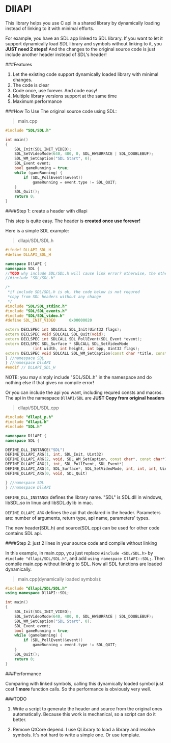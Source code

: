 # DllAPI


This library helps you use C api in a shared library by dynamically loading instead of linking to it with minimal efforts.

For example, you have an SDL app linked to SDL library. If you want to let it support dynamically load SDL library and symbols without linking to it, you **JUST need 2 steps!** And the changes to the original source code is just include another header instead of SDL's header!

###Features

1. Let the existing code support dynamically loaded library with minimal changes.
2. The code is clear
3. Code once, use forever. And code easy!
4. Multiple library versions support at the same time
5. Maximum performance

###How To Use
The original source code using SDL:

>main.cpp
```cpp
#include "SDL/SDL.h"

int main()
{
    SDL_Init(SDL_INIT_VIDEO);
    SDL_SetVideoMode(640, 480, 0, SDL_HWSURFACE | SDL_DOUBLEBUF);
    SDL_WM_SetCaption("SDL Start", 0);
    SDL_Event event;
    bool gameRunning = true;
    while (gameRunning) {
        if (SDL_PollEvent(&event))
            gameRunning = event.type != SDL_QUIT;
    }
    SDL_Quit();
    return 0;
}
```
####Step 1: create a header with dllapi

This step is quite easy. The header is **created once use forever!**

Here is a simple SDL example:

>dllapi/SDL/SDL.h
```cpp
#ifndef DLLAPI_SDL_H
#define DLLAPI_SDL_H

namespace DllAPI {
namespace SDL {
//TODO why include SDL/SDL.h will cause link error? otherwise, the other line are not required
//#include "SDL/SDL.h"

/*
 *if include SDL/SDL.h is ok, the code below is not requred
 *copy from SDL headers without any change
 */
#include "SDL/SDL_stdinc.h"
#include "SDL/SDL_events.h"
#include "SDL/SDL_video.h"
#define SDL_INIT_VIDEO      0x00000020

extern DECLSPEC int SDLCALL SDL_Init(Uint32 flags);
extern DECLSPEC void SDLCALL SDL_Quit(void);
extern DECLSPEC int SDLCALL SDL_PollEvent(SDL_Event *event);
extern DECLSPEC SDL_Surface * SDLCALL SDL_SetVideoMode
            (int width, int height, int bpp, Uint32 flags);
extern DECLSPEC void SDLCALL SDL_WM_SetCaption(const char *title, const char *icon);
} //namespace SDL
} //namespace DllAPI
#endif // DLLAPI_SDL_H
```

NOTE: you may simply include "SDL/SDL.h" in the namespace and do nothing else if that gives no compile error! 

Or you can include the api you want, including requred consts and macros. The api in the namespace `DllAPI/SDL` are **JUST Copy from original headers**

>dllapi/SDL/SDL.cpp
```cpp
#include "dllapi_p.h"
#include "dllapi.h"
#include "SDL.h"

namespace DllAPI {
namespace SDL {

DEFINE_DLL_INSTANCE("SDL")
DEFINE_DLLAPI_ARG(1, int, SDL_Init, Uint32)
DEFINE_DLLAPI_ARG(2, void, SDL_WM_SetCaption, const char*, const char*)
DEFINE_DLLAPI_ARG(1, int, SDL_PollEvent, SDL_Event*)
DEFINE_DLLAPI_ARG(4, SDL_Surface*, SDL_SetVideoMode, int, int, int, Uint32)
DEFINE_DLLAPI_ARG(0, void, SDL_Quit)

} //namespace SDL
} //namespace DllAPI
```

`DEFINE_DLL_INSTANCE` defines the library name. "SDL" is SDL.dll in windows, libSDL.so in linux and libSDL.dylib in mac.

`DEFINE_DLLAPI_ARG` defines the api that declared in the header. Parameters are: number of arguments, return type, api name, parameters' types.

The new header(SDL.h) and source(SDL.cpp) can be used for other code contains SDL api.

####Step 2: just 2 lines in your source code and compile without linking

In this example, in main.cpp, you just replace `#include <SDL/SDL.h>` by `#include "dllapi/SDL/SDL.h"`, and add `using namespace DllAPI::SDL;`. Then compile main.cpp without linking to SDL. Now all SDL functions are loaded dynamically.

>main.cpp(dynamically loaded symbols):
```cpp
#include "dllapi/SDL/SDL.h"
using namespace DllAPI::SDL;

int main()
{
    SDL_Init(SDL_INIT_VIDEO);
    SDL_SetVideoMode(640, 480, 0, SDL_HWSURFACE | SDL_DOUBLEBUF);
    SDL_WM_SetCaption("SDL Start", 0);
    SDL_Event event;
    bool gameRunning = true;
    while (gameRunning) {
        if (SDL_PollEvent(&event))
            gameRunning = event.type != SDL_QUIT;
    }
    SDL_Quit();
    return 0;
}
```

###Performance

Comparing with linked symbols, calling this dynamically loaded symbol just cost **1 more** function calls. So the performance is obviously very well.

###TODO

1. Write a script to generate the header and source from the original ones automatically. Because this work is mechanical, so a script can do it better.

2. Remove QtCore depend. I use QLibrary to load a library and resolve symbols. It's not hard to write a simple one. Or use template.


